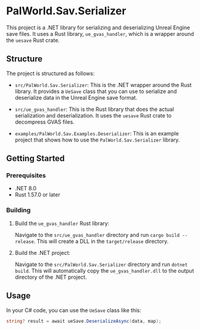 # PalWorld.Sav.Serializer

This project is a .NET library for serializing and deserializing Unreal Engine save files. It uses a Rust library, `ue_gvas_handler`, which is a wrapper around the `uesave` Rust crate.

## Structure

The project is structured as follows:

- `src/PalWorld.Sav.Serializer`: This is the .NET wrapper around the Rust library. It provides a `UeSave` class that you can use to serialize and deserialize data in the Unreal Engine save format.

- `src/ue_gvas_handler`: This is the Rust library that does the actual serialization and deserialization. It uses the `uesave` Rust crate to decompress GVAS files.

- `examples/PalWorld.Sav.Examples.Deserializer`: This is an example project that shows how to use the `PalWorld.Sav.Serializer` library.

## Getting Started

### Prerequisites

- .NET 8.0
- Rust 1.57.0 or later

### Building

1. Build the `ue_gvas_handler` Rust library:

   Navigate to the `src/ue_gvas_handler` directory and run `cargo build --release`. This will create a DLL in the `target/release` directory.

2. Build the .NET project:

   Navigate to the `src/PalWorld.Sav.Serializer` directory and run `dotnet build`. This will automatically copy the `ue_gvas_handler.dll` to the output directory of the .NET project.

## Usage

In your C# code, you can use the `UeSave` class like this:

```csharp
string? result = await ueSave.DeserializeAsync(data, map);
